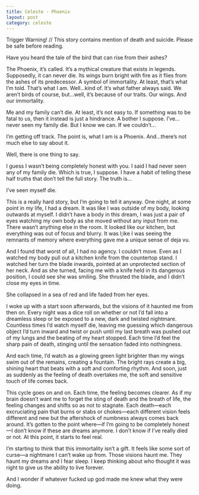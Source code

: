 ```yaml
---
title: Celeste - Phoenix
layout: post
category: celeste
---
```


Trigger Warning! // This story contains mention of death and suicide. Please be safe before reading.

Have you heard the tale of the bird that can rise from their ashes?

The Phoenix, it’s called. It’s a mythical creature that exists in legends. Supposedly, it can never die. Its wings burn bright with fire as it flies from the ashes of its predecessor. A symbol of immortality. At least, that’s what I’m told. That’s what I am. Well…kind of. It’s what father always said. We aren’t birds of course, but…well, it’s because of our traits. Our wings. And our immortality.

Me and my family can’t die. At least, it’s not easy to. If something was to be fatal to us, then it instead is just a hindrance. A bother I suppose. I’ve…never seen my family die. But I know we can. If we couldn’t…

I’m getting off track. The point is, what I am is a Phoenix. And…there’s not much else to say about it.

Well, there is one thing to say.

I guess I wasn’t being completely honest with you. I said I had never seen any of my family die. Which is true, I suppose. I have a habit of telling these half truths that don’t tell the full story. The truth is…

I’ve seen myself die.

This is a really hard story, but I’m going to tell it anyway. One night, at some point in my life, I had a dream. It was like I was outside of my body, looking outwards at myself. I didn’t have a body in this dream, I was just a pair of eyes watching my own body as she moved without any input from me. There wasn’t anything else in the room. It looked like our kitchen, but everything was out of focus and blurry. It was l;ike I was seeing the remnants of memory where everything gave me a unique sense of deja vu.

And I found that worst of all, I had no agency. I couldn’t move. Even as I watched my body pull out a kitchen knife from the countertop stand. I watched her turn the blade inwards, pointed at an unprotected section of her neck. And as she turned, facing me with a knife held in its dangerous position, I could see she was smiling. She thrusted the blade, and I didn’t close my eyes in time.

She collapsed in a sea of red and life faded from her eyes.

I woke up with a start soon afterwards, but the visions of it haunted me from then on. Every night was a dice roll on whether or not I’d fall into a dreamless sleep or be exposed to a new, dark and twisted nightmare. Countless times I’d watch myself die, leaving me guessing which dangerous object I’d turn inward and twist or push until my last breath was pushed out of my lungs and the beating of my heart stopped. Each time I’d feel the sharp pain of death, stinging until the sensation faded into nothingness.

And each time, I’d watch as a glowing green light brighter than my wings swim out of the remains, creating a fountain. The bright rays create a big, shining heart that beats with a soft and comforting rhythm. And soon, just as suddenly as the feeling of death overtakes me, the soft and sensitive touch of life comes back.

This cycle goes on and on. Each time, the feeling becomes clearer. As if my brain doesn’t want me to forget the sting of death and the breath of life, the feeling changes and shifts so as not to stagnate. Each death—each excruciating pain that burns or stabs or chokes—each different vision feels different and new but the aftershock of numbness always comes back around. It’s gotten to the point where—if I’m going to be completely honest—I don’t know if these are dreams anymore. I don’t know if I’ve really died or not. At this point, it starts to feel real.

I’m starting to think that this immortality isn’t a gift. It feels like some sort of curse—a nightmare I can’t wake up from. Those visions haunt me. They haunt my dreams and I fear sleep. I keep thinking about who thought it was right to give us the ability to live forever.

And I wonder if whatever fucked up god made me knew what they were doing.
